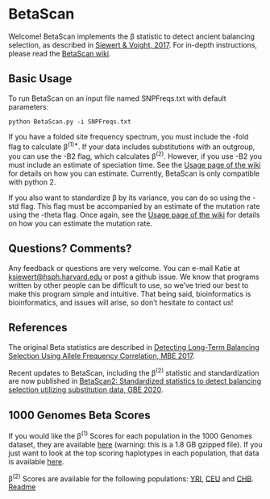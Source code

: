 # BetaScan
Welcome! BetaScan implements the β statistic to detect ancient balancing selection, as described in [Siewert & Voight, 2017](https://academic.oup.com/mbe/article/doi/10.1093/molbev/msx209/3988103/Detecting-Long-term-Balancing-Selection-using). For in-depth instructions, please read the [BetaScan wiki](https://github.com/ksiewert/BetaScan/wiki).

## Basic Usage
To run BetaScan on an input file named SNPFreqs.txt with default parameters:
```
python BetaScan.py -i SNPFreqs.txt
```
If you have a folded site frequency spectrum, you must include the -fold flag to calculate β<sup>(1)\*</sup>. If your data includes substitutions with an outgroup, you can use the -B2 flag, which calculates β<sup>(2)</sup>. However, if you use -B2 you must include an estimate of speciation time. See the [Usage page of the wiki](https://github.com/ksiewert/BetaScan/wiki/Usage) for details on how you can estimate. Currently, BetaScan is only compatible with python 2.

If you also want to standardize β by its variance, you can do so using the -std flag. This flag must be accompanied by an estimate of the mutation rate using the -theta flag. Once again, see the [Usage page of the wiki](https://github.com/ksiewert/BetaScan/wiki/Usage) for details on how you can estimate the mutation rate.

## Questions? Comments?
Any feedback or questions are very welcome. You can e-mail Katie at ksiewert@hsph.harvard.edu or post a github issue. We know that programs written by other people can be difficult to use, so we’ve tried our best to make this program simple and intuitive. That being said, bioinformatics is bioinformatics, and issues will arise, so don’t hesitate to contact us!

## References
The original Beta statistics are described in [Detecting Long-Term Balancing Selection Using Allele Frequency Correlation, MBE 2017](https://academic.oup.com/mbe/article/doi/10.1093/molbev/msx209/3988103/Detecting-Long-term-Balancing-Selection-using).

Recent updates to BetaScan, including the β<sup>(2)</sup> statistic and standardization are now published in [BetaScan2: Standardized statistics to detect balancing selection utilizing substitution data, GBE 2020](https://academic.oup.com/gbe/advance-article/doi/10.1093/gbe/evaa013/5721358).

## 1000 Genomes Beta Scores
If you would like the β<sup>(1)</sup> Scores for each population in the 1000 Genomes dataset, they are available [here](http://coruscant.itmat.upenn.edu/data/SiewertEA_Full_BetaScores.tar.gz) (warning: this is a 1.8 GB gzipped file). If you just want to look at the top scoring haplotypes in each population, that data is available [here](http://coruscant.itmat.upenn.edu/data/SiewertEA_BetaScores.tar.gz).

β<sup>(2)</sup> Scores are available for the following populations: [YRI](http://coruscant.itmat.upenn.edu/data/YRIStdB2.tar.gz), [CEU](http://coruscant.itmat.upenn.edu/data/CEUStdB2.tar.gz) and [CHB](http://coruscant.itmat.upenn.edu/data/CHBStdB2.tar.gz). [Readme](http://coruscant.itmat.upenn.edu/data/README_B2stdscores.txt)
